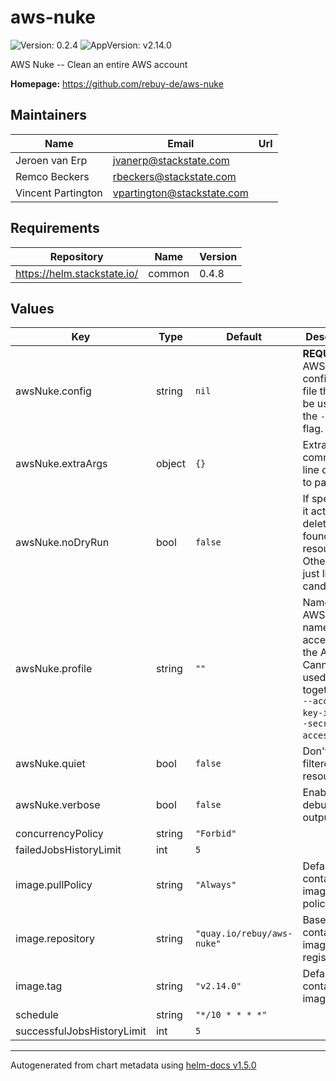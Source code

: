 # aws-nuke

![Version: 0.2.4](https://img.shields.io/badge/Version-0.2.4-informational?style=flat-square) ![AppVersion: v2.14.0](https://img.shields.io/badge/AppVersion-v2.14.0-informational?style=flat-square)

AWS Nuke -- Clean an entire AWS account

**Homepage:** <https://github.com/rebuy-de/aws-nuke>

## Maintainers

| Name | Email | Url |
| ---- | ------ | --- |
| Jeroen van Erp | jvanerp@stackstate.com |  |
| Remco Beckers | rbeckers@stackstate.com |  |
| Vincent Partington | vpartington@stackstate.com |  |

## Requirements

| Repository | Name | Version |
|------------|------|---------|
| https://helm.stackstate.io/ | common | 0.4.8 |

## Values

| Key | Type | Default | Description |
|-----|------|---------|-------------|
| awsNuke.config | string | `nil` | **REQUIRED** AWS Nuke configuration file that will be used with the `--config` flag. |
| awsNuke.extraArgs | object | `{}` | Extra command-line options to pass. |
| awsNuke.noDryRun | bool | `false` | If specified, it actually deletes found resources. Otherwise it just lists all candidates. |
| awsNuke.profile | string | `""` | Name of the AWS profile name for accessing the AWS API. Cannot be used together with `--access-key-id` and `--secret-access-key`. |
| awsNuke.quiet | bool | `false` | Don't show filtered resources. |
| awsNuke.verbose | bool | `false` | Enables debug output. |
| concurrencyPolicy | string | `"Forbid"` |  |
| failedJobsHistoryLimit | int | `5` |  |
| image.pullPolicy | string | `"Always"` | Default container image pull policy. |
| image.repository | string | `"quay.io/rebuy/aws-nuke"` | Base container image registry. |
| image.tag | string | `"v2.14.0"` | Default container image tag. |
| schedule | string | `"*/10 * * * *"` |  |
| successfulJobsHistoryLimit | int | `5` |  |

----------------------------------------------
Autogenerated from chart metadata using [helm-docs v1.5.0](https://github.com/norwoodj/helm-docs/releases/v1.5.0)
